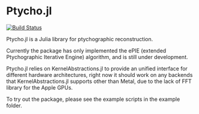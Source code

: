# Ptycho.jl

[![Build Status](https://github.com/xpwu/Ptycho.jl/actions/workflows/CI.yml/badge.svg?branch=main)](https://github.com/xpwu/Ptycho.jl/actions/workflows/CI.yml?query=branch%3Amain)

Ptycho.jl is a Julia library for ptychographic reconstruction.

Currently the package has only implemented the ePIE (extended Ptychographic Iterative Engine) algorithm, and is still under development.

Ptycho.jl relies on KernelAbstractions.jl to provide an unified interface for different hardware architectures, right now it should work on any backends that KernelAbstractions.jl supports other than Metal, due to the lack of FFT library for the Apple GPUs.

To try out the package, please see the example scripts in the example folder.